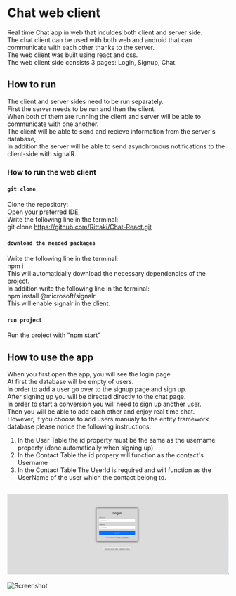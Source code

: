 # Chat web client

Real time Chat app in web that inculdes both client and server side.  
The chat client can be used with both web and android that can communicate with each other thanks to the server.  
The web client was built using react and css.  
The web client side consists 3 pages: Login, Signup, Chat.  

## How to run  
The client and server sides need to be run separately.    
First the server needs to be run and then the client.    
When both of them are running the client and server will be able to communicate with one another.  
The client will be able to send and recieve information from the server's database,  
In addition the server will be able to send asynchronous notifications to the client-side with signalR.  
  
### How to run the web client  

#### `git clone`  

Clone the repository:   
Open your preferred IDE,    
Write the following line in the terminal:   
git clone https://github.com/Rittaki/Chat-React.git  

#### `download the needed packages`  

Write the following line in the terminal:   
npm i  
This will automatically download the necessary dependencies of the project.   
In addition write the following line in the terminal:  
npm install @microsoft/signalr  
This will enable signalr in the client.  

#### `run project`  

Run the project with "npm start"   


## How to use the app  

When you first open the app, you will see the login page  
At first the database will be empty of users.  
In order to add a user go over to the signup page and sign up.  
After signing up you will be directed directly to the chat page.  
In order to start a conversion you will need to sign up another user.  
Then you will be able to add each other and enjoy real time chat.  
However, if you choose to add users manualy to the entity framework database please notice the following instructions:  
1. In the User Table the id property must be the same as the username property (done automatically when signing up)  
2. In the Contact Table the id propery will function as the contact's Username  
3. In the Contact Table The UserId is required and will function as the UserName of the user which the contact belong to.  

##

![Screenshot](web1.png)

![Screenshot](web2.png)
